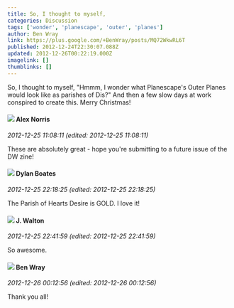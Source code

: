 ```yaml
---
title: So, I thought to myself,
categories: Discussion
tags: ['wonder', 'planescape', 'outer', 'planes']
author: Ben Wray
link: https://plus.google.com/+BenWray/posts/MQ72WkwRL6T
published: 2012-12-24T22:30:07.088Z
updated: 2012-12-26T00:22:19.000Z
imagelink: []
thumblinks: []
---
```


So, I thought to myself, &quot;Hmmm, I wonder what Planescape&#39;s Outer Planes would look like as parishes of Dis?&quot; And then a few slow days at work conspired to create this. Merry Christmas!
<div id='comment z12ojrthop3pcnynt23wg35hpwqnv1v0m'>
  <h4><img src='{{site.baseurl}}//images/avatars/112750659160242168572_photo.jpg'> Alex Norris</h4>
      <p><cite>2012-12-25 11:08:11 (edited: 2012-12-25 11:08:11)</cite></p>
        <p>These are absolutely great - hope you&#39;re submitting to a future issue of the DW zine!</p>
</div>
        

<div id='comment z12ojrthop3pcnynt23wg35hpwqnv1v0m'>
  <h4><img src='{{site.baseurl}}//images/avatars/104977908596381674248_photo.jpg'> Dylan Boates</h4>
      <p><cite>2012-12-25 22:18:25 (edited: 2012-12-25 22:18:25)</cite></p>
        <p>The Parish of Hearts Desire is GOLD. I love it!</p>
</div>
        

<div id='comment z12ojrthop3pcnynt23wg35hpwqnv1v0m'>
  <h4><img src='{{site.baseurl}}//images/avatars/111694100408744715863_photo.jpg'> J. Walton</h4>
      <p><cite>2012-12-25 22:41:59 (edited: 2012-12-25 22:41:59)</cite></p>
        <p>So awesome.</p>
</div>
        

<div id='comment z12ojrthop3pcnynt23wg35hpwqnv1v0m'>
  <h4><img src='{{site.baseurl}}//images/avatars/117478240607286855024_photo.jpg'> Ben Wray</h4>
      <p><cite>2012-12-26 00:12:56 (edited: 2012-12-26 00:12:56)</cite></p>
        <p>Thank you all!</p>
</div>
        